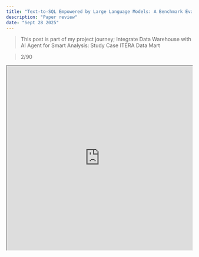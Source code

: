 ```yaml
---
title: "Text-to-SQL Empowered by Large Language Models: A Benchmark Evaluation"
description: "Paper review"
date: "Sept 28 2025"
---
```


> This post is part of my project journey; Integrate Data Warehouse with AI Agent for Smart Analysis: Study Case ITERA Data Mart

> 2/90

<iframe src="https://arxiv.org/pdf/2308.15363" width="100%" height="500px"></iframe>